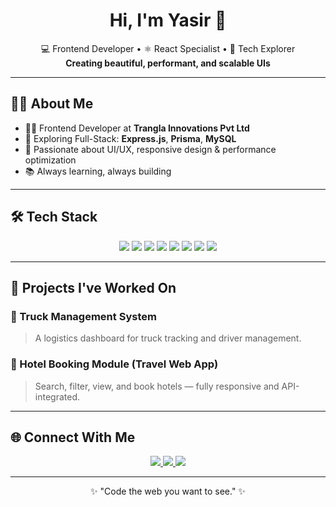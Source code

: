 <!-- Header -->
<h1 align="center">Hi, I'm Yasir 👋</h1>

<p align="center">
  💻 Frontend Developer • ⚛️ React Specialist • 🚀 Tech Explorer  
  <br/>
  <strong>Creating beautiful, performant, and scalable UIs</strong>
</p>

---

## 🧑‍💻 About Me

- 👨‍💼 Frontend Developer at **Trangla Innovations Pvt Ltd**
- 🌱 Exploring Full-Stack: **Express.js**, **Prisma**, **MySQL**
- 🎨 Passionate about UI/UX, responsive design & performance optimization
- 📚 Always learning, always building

---

## 🛠️ Tech Stack

<div align="center">
  <img src="https://img.shields.io/badge/JavaScript-F7DF1E?style=flat&logo=javascript&logoColor=black" />
  <img src="https://img.shields.io/badge/TypeScript-3178C6?style=flat&logo=typescript&logoColor=white" />
  <img src="https://img.shields.io/badge/React-20232A?style=flat&logo=react&logoColor=61DAFB" />
  <img src="https://img.shields.io/badge/Next.js-000000?style=flat&logo=nextdotjs&logoColor=white" />
  <img src="https://img.shields.io/badge/Tailwind_CSS-38B2AC?style=flat&logo=tailwind-css&logoColor=white" />
  <img src="https://img.shields.io/badge/Material_UI-007FFF?style=flat&logo=mui&logoColor=white" />
  <img src="https://img.shields.io/badge/Git-F05032?style=flat&logo=git&logoColor=white" />
  <img src="https://img.shields.io/badge/GitHub-181717?style=flat&logo=github&logoColor=white" />
</div>

---

## 📂 Projects I've Worked On

### 🚚 Truck Management System  
> A logistics dashboard for truck tracking and driver management.

### 🏨 Hotel Booking Module (Travel Web App)  
> Search, filter, view, and book hotels — fully responsive and API-integrated.

---

## 🌐 Connect With Me

<p align="center">
  <a href="https://www.linkedin.com/in/mdyasirarafath" target="_blank">
    <img src="https://img.shields.io/badge/LinkedIn-0A66C2?style=flat&logo=linkedin&logoColor=white" />
  </a>
  <a href="mailto:your-email@example.com">
    <img src="https://img.shields.io/badge/Gmail-D14836?style=flat&logo=gmail&logoColor=white" />
  </a>
  <a href="https://yasirarafath.vercel.app" target="_blank">
    <img src="https://img.shields.io/badge/Portfolio-121212?style=flat&logo=vercel&logoColor=white" />
  </a>
</p>

---

<p align="center">
  ✨ "Code the web you want to see." ✨
</p>
